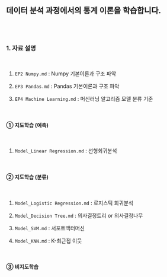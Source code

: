 ## 데이터 분석 과정에서의 통계 이론을 학습합니다.

<br /><br />

### 1. 자료 설명

<br />

1. `EP2 Numpy.md` : Numpy 기본이론과 구조 파악

2. `EP3 Pandas.md` : Pandas 기본이론과 구조 파악

3. `EP4 Machine Learning.md` : 머신러닝 알고리즘 모델 분류 기준

<br />

#### ① 지도학습 (예측)

<br />

1. `Model_Linear Regression.md` : 선형회귀분석

<br />

#### ② 지도학습 (분류)

<br />

1. `Model_Logistic Regression.md` : 로지스틱 회귀분석

2. `Model_Decision Tree.md` : 의사결정트리 or 의사결정나무

3. `Model_SVM.md` : 서포트백터머신

4.  `Model_KNN.md` : K-최근접 이웃

<br />

#### ③ 비지도학습

